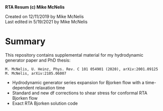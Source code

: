 **RTA Resum (c) Mike McNelis** 

Created on 12/11/2019 by Mike McNelis \
Last edited in 5/19/2021 by Mike McNelis

# Summary

This repository contains supplemental material for my hydrodynamic generator paper and PhD thesis:

	M. McNelis, U. Heinz, Phys. Rev. C 101 054901 (2020), arXiv:2001.09125
	M. McNelis, arXiv:2105.06007




- Hydrodynamic generator series expansion for Bjorken flow with a time-dependent relaxation time
- Standard and new df corrections to shear stress for conformal RTA Bjorken flow
- Exact RTA Bjorken solution code

